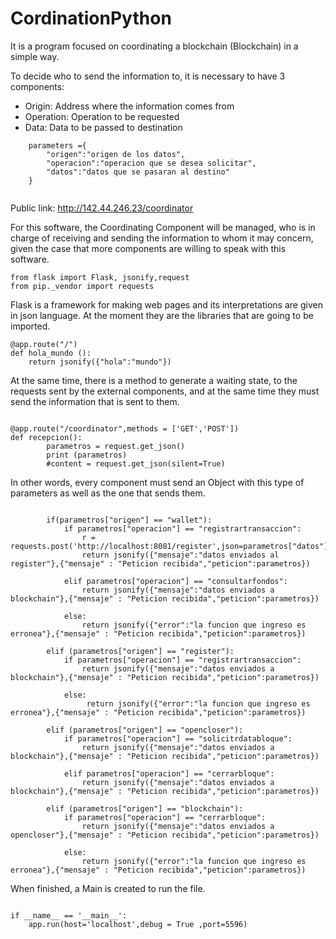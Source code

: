 # CordinationPython
It is a program focused on coordinating a blockchain (Blockchain) in a simple way.

To decide who to send the information to, it is necessary to have 3 components:

* Origin: Address where the information comes from
* Operation: Operation to be requested
* Data: Data to be passed to destination

```
    parameters ={
        "origen":"origen de los datos",
        "operacion":"operacion que se desea solicitar",
        "datos":"datos que se pasaran al destino"
    }
    
```
Public link: http://142.44.246.23/coordinator


For this software, the Coordinating Component will be managed, 
who is in charge of receiving and sending the information to whom it may concern, 
given the case that more components are willing to speak with this software.

 ```
from flask import Flask, jsonify,request
from pip._vendor import requests
```

Flask is a framework for making web pages and its interpretations are given in json language. 
At the moment they are the libraries that are going to be imported.

```
@app.route("/")
def hola_mundo ():
    return jsonify({"hola":"mundo"})
```
At the same time, there is a method to generate a waiting state, 
to the requests sent by the external components, and at the same time they must send the information that is sent to them.


```

@app.route("/coordinator",methods = ['GET','POST'])
def recepcion(): 
        parametros = request.get_json()
        print (parametros)
        #content = request.get_json(silent=True)
```

In other words, every component must send an Object with this type of parameters as well as the one that sends them.

```
        
        if(parametros["origen"] == "wallet"):
            if parametros["operacion"] == "registrartransaccion":
                r = requests.post('http://localhost:8081/register',json=parametros["datos"])
                return jsonify({"mensaje":"datos enviados al register"},{"mensaje" : "Peticion recibida","peticion":parametros})

            elif parametros["operacion"] == "consultarfondos":
                return jsonify({"mensaje":"datos enviados a blockchain"},{"mensaje" : "Peticion recibida","peticion":parametros})

            else:
                return jsonify({"error":"la funcion que ingreso es erronea"},{"mensaje" : "Peticion recibida","peticion":parametros})

        elif (parametros["origen"] == "register"):
            if parametros["operacion"] == "registrartransaccion":
                return jsonify({"mensaje":"datos enviados a blockchain"},{"mensaje" : "Peticion recibida","peticion":parametros})

            else:
                 return jsonify({"error":"la funcion que ingreso es erronea"},{"mensaje" : "Peticion recibida","peticion":parametros})

        elif (parametros["origen"] == "opencloser"):
            if parametros["operacion"] == "solicitrdatabloque":
                return jsonify({"mensaje":"datos enviados a blockchain"},{"mensaje" : "Peticion recibida","peticion":parametros})
            
            elif parametros["operacion"] == "cerrarbloque":
                return jsonify({"mensaje":"datos enviados a blockchain"},{"mensaje" : "Peticion recibida","peticion":parametros}) 

        elif (parametros["origen"] == "blockchain"):
            if parametros["operacion"] == "cerrarbloque":
                return jsonify({"mensaje":"datos enviados a opencloser"},{"mensaje" : "Peticion recibida","peticion":parametros})
            
            else:
                return jsonify({"error":"la funcion que ingreso es erronea"},{"mensaje" : "Peticion recibida","peticion":parametros})
```

When finished, a Main is created to run the file.

```

if __name__ == '__main__':
    app.run(host='localhost',debug = True ,port=5596)
 
```

```




